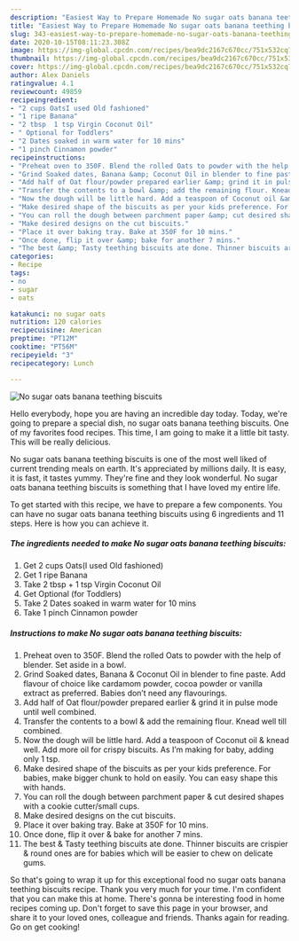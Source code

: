 ```yaml
---
description: "Easiest Way to Prepare Homemade No sugar oats banana teething biscuits"
title: "Easiest Way to Prepare Homemade No sugar oats banana teething biscuits"
slug: 343-easiest-way-to-prepare-homemade-no-sugar-oats-banana-teething-biscuits
date: 2020-10-15T08:11:23.308Z
image: https://img-global.cpcdn.com/recipes/bea9dc2167c670cc/751x532cq70/no-sugar-oats-banana-teething-biscuits-recipe-main-photo.jpg
thumbnail: https://img-global.cpcdn.com/recipes/bea9dc2167c670cc/751x532cq70/no-sugar-oats-banana-teething-biscuits-recipe-main-photo.jpg
cover: https://img-global.cpcdn.com/recipes/bea9dc2167c670cc/751x532cq70/no-sugar-oats-banana-teething-biscuits-recipe-main-photo.jpg
author: Alex Daniels
ratingvalue: 4.1
reviewcount: 49859
recipeingredient:
- "2 cups OatsI used Old fashioned"
- "1 ripe Banana"
- "2 tbsp  1 tsp Virgin Coconut Oil"
- " Optional for Toddlers"
- "2 Dates soaked in warm water for 10 mins"
- "1 pinch Cinnamon powder"
recipeinstructions:
- "Preheat oven to 350F. Blend the rolled Oats to powder with the help of blender. Set aside in a bowl."
- "Grind Soaked dates, Banana &amp; Coconut Oil in blender to fine paste. Add flavour of choice like cardamom powder, cocoa powder or vanilla extract as preferred. Babies don’t need any flavourings."
- "Add half of Oat flour/powder prepared earlier &amp; grind it in pulse mode until well combined."
- "Transfer the contents to a bowl &amp; add the remaining flour. Knead well till combined."
- "Now the dough will be little hard. Add a teaspoon of Coconut oil &amp; knead well. Add more oil for crispy biscuits. As I’m making for baby, adding only 1 tsp."
- "Make desired shape of the biscuits as per your kids preference. For babies, make bigger chunk to hold on easily. You can easy shape this with hands."
- "You can roll the dough between parchment paper &amp; cut desired shapes with a cookie cutter/small cups."
- "Make desired designs on the cut biscuits."
- "Place it over baking tray. Bake at 350F for 10 mins."
- "Once done, flip it over &amp; bake for another 7 mins."
- "The best &amp; Tasty teething biscuits ate done. Thinner biscuits are crispier &amp; round ones are for babies which will be easier to chew on delicate gums."
categories:
- Recipe
tags:
- no
- sugar
- oats

katakunci: no sugar oats 
nutrition: 120 calories
recipecuisine: American
preptime: "PT12M"
cooktime: "PT56M"
recipeyield: "3"
recipecategory: Lunch

---
```



![No sugar oats banana teething biscuits](https://img-global.cpcdn.com/recipes/bea9dc2167c670cc/751x532cq70/no-sugar-oats-banana-teething-biscuits-recipe-main-photo.jpg)

Hello everybody, hope you are having an incredible day today. Today, we're going to prepare a special dish, no sugar oats banana teething biscuits. One of my favorites food recipes. This time, I am going to make it a little bit tasty. This will be really delicious.

No sugar oats banana teething biscuits is one of the most well liked of current trending meals on earth. It's appreciated by millions daily. It is easy, it is fast, it tastes yummy. They're fine and they look wonderful. No sugar oats banana teething biscuits is something that I have loved my entire life.




To get started with this recipe, we have to prepare a few components. You can have no sugar oats banana teething biscuits using 6 ingredients and 11 steps. Here is how you can achieve it.

<!--inarticleads1-->

##### The ingredients needed to make No sugar oats banana teething biscuits:

1. Get 2 cups Oats(I used Old fashioned)
1. Get 1 ripe Banana
1. Take 2 tbsp + 1 tsp Virgin Coconut Oil
1. Get  Optional (for Toddlers)
1. Take 2 Dates soaked in warm water for 10 mins
1. Take 1 pinch Cinnamon powder




<!--inarticleads2-->

##### Instructions to make No sugar oats banana teething biscuits:

1. Preheat oven to 350F. Blend the rolled Oats to powder with the help of blender. Set aside in a bowl.
1. Grind Soaked dates, Banana &amp; Coconut Oil in blender to fine paste. Add flavour of choice like cardamom powder, cocoa powder or vanilla extract as preferred. Babies don’t need any flavourings.
1. Add half of Oat flour/powder prepared earlier &amp; grind it in pulse mode until well combined.
1. Transfer the contents to a bowl &amp; add the remaining flour. Knead well till combined.
1. Now the dough will be little hard. Add a teaspoon of Coconut oil &amp; knead well. Add more oil for crispy biscuits. As I’m making for baby, adding only 1 tsp.
1. Make desired shape of the biscuits as per your kids preference. For babies, make bigger chunk to hold on easily. You can easy shape this with hands.
1. You can roll the dough between parchment paper &amp; cut desired shapes with a cookie cutter/small cups.
1. Make desired designs on the cut biscuits.
1. Place it over baking tray. Bake at 350F for 10 mins.
1. Once done, flip it over &amp; bake for another 7 mins.
1. The best &amp; Tasty teething biscuits ate done. Thinner biscuits are crispier &amp; round ones are for babies which will be easier to chew on delicate gums.




So that's going to wrap it up for this exceptional food no sugar oats banana teething biscuits recipe. Thank you very much for your time. I'm confident that you can make this at home. There's gonna be interesting food in home recipes coming up. Don't forget to save this page in your browser, and share it to your loved ones, colleague and friends. Thanks again for reading. Go on get cooking!
